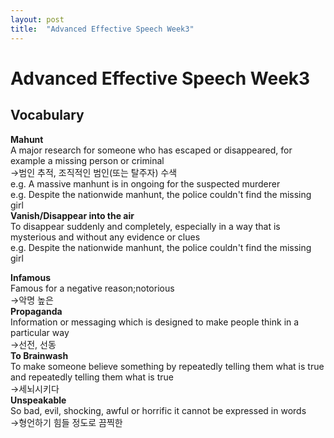 ```yaml
---
layout: post
title:  "Advanced Effective Speech Week3"
---
```


# Advanced Effective Speech Week3
## Vocabulary
**Mahunt** <br/>
A major research for someone who has escaped or disappeared, for example a missing person or criminal <br/>
->범인 추적, 조직적인 범인(또는 탈주자) 수색 <br/>
e.g. A massive manhunt is in ongoing for the suspected murderer <br/>
e.g. Despite the nationwide manhunt, the police couldn't find the missing girl <br/>
**Vanish/Disappear into the air** <br/>
To disappear suddenly and completely, especially in a way that is mysterious and without any evidence or clues <br/>
e.g. Despite the nationwide manhunt, the police couldn't find the missing girl <br/>

**Infamous** <br/>
Famous for a negative reason;notorious <br/>
->악명 높은 <br/>
**Propaganda** <br/>
Information or messaging which is designed to make people think in a particular way <br/>
->선전, 선동 <br/>
**To Brainwash** <br/>
To make someone believe something by repeatedly telling them what is true and repeatedly telling them what is true <br/>
->세뇌시키다 <br/>
**Unspeakable** <br/>
So bad, evil, shocking, awful or horrific it cannot be expressed in words <br/>
->형언하기 힘들 정도로 끔찍한 <br/>




